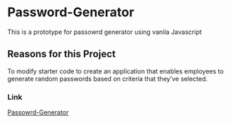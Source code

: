 # Password-Generator
This is a prototype for passowrd generator using vanila Javascript


## Reasons for this Project
To modify starter code to create an application that enables employees to generate random passwords based on criteria that they’ve selected.
### Link
[Passowrd-Generator]()

![]()